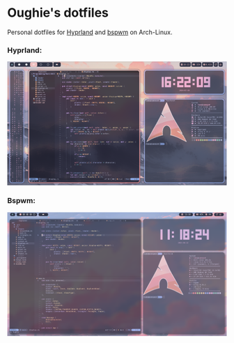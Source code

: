# Oughie's dotfiles

Personal dotfiles for [Hyprland](https://hyprland.org/) and [bspwm](https://github.com/baskerville/bspwm) on Arch-Linux.

### Hyprland:
![presentation_hyprland](screenshots/hyprland.png "Screenshot (hyprland)")

### Bspwm:
![presentation_bspwm](screenshots/bspwm.png "Screenshot (bspwm)")

